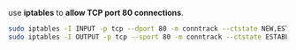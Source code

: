 use **iptables** to **allow TCP port 80 connections**.

```bash
sudo iptables -I INPUT -p tcp --dport 80 -m conntrack --ctstate NEW,ESTABLISHED -j ACCEPT
sudo iptables -I OUTPUT -p tcp --sport 80 -m conntrack --ctstate ESTABLISHED -j ACCEPT
```

